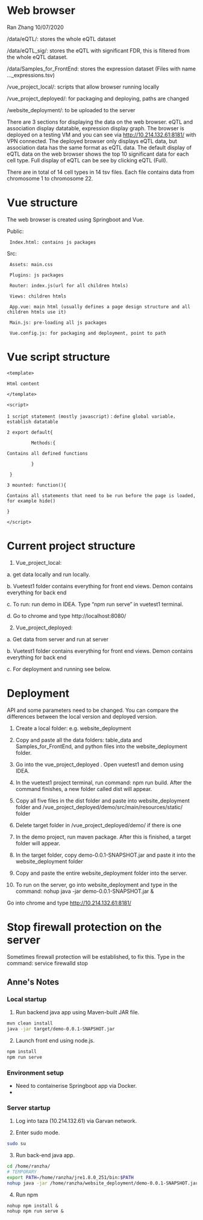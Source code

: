 # Web browser
Ran Zhang
10/07/2020

/data/eQTL/: stores the whole eQTL dataset

/data/eQTL_sig/: stores the eQTL with significant FDR, this is filtered from the whole eQTL dataset.

/data/Samples_for_FrontEnd: stores the expression dataset (Files with name …_expressions.tsv)

/vue_project_local/: scripts that allow browser running locally

/vue_project_deployed/: for packaging and deploying, paths are changed

/website_deployment/: to be uploaded to the server

There are 3 sections for displaying the data on the web browser. eQTL and association display datatable, expression display graph. The browser is deployed on a testing VM and you can see via http://10.214.132.61:8181/ with VPN connected. The deployed browser only displays eQTL data, but association data has the same format as eQTL data. The default display of eQTL data on the web browser shows the top 10 significant data for each cell type. Full display of eQTL can be see by clicking eQTL (Full).  


There are in total of 14 cell types in 14 tsv files. Each file contains data from chromosome 1 to chromosome 22. 

# Vue structure

The web browser is created using Springboot and Vue.

Public:

     Index.html: contains js packages
     
Src:

     Assets: main.css
     
     Plugins: js packages
     
     Router: index.js(url for all children htmls)
     
     Views: children htmls
     
     App.vue: main html (usually defines a page design structure and all children htmls use it)
     
     Main.js: pre-loading all js packages
     
     Vue.config.js: for packaging and deployment, point to path

# Vue script structure
```
<template>
     
Html content 

</template>

<script>
     
1 script statement (mostly javascript)：define global variable，establish datatable

2 export default{

         Methods:{
         
Contains all defined functions

         }
         
 } 
 
3 mounted: function(){

Contains all statements that need to be run before the page is loaded, for example hide()

}

</script>
```
# Current project structure

1.	Vue_project_local: 

a.	get data locally and run locally. 

b.	Vuetest1 folder contains everything for front end views. Demon contains everything for back end

c.	To run: run demo in IDEA. Type “npm run serve” in vuetest1 terminal.

d.	Go to chrome and type http://localhost:8080/


2.	Vue_project_deployed:

a.	Get data from server and run at server

b.	Vuetest1 folder contains everything for front end views. Demon contains everything for back end

c.	For deployment and running see below.


# Deployment

API and some parameters need to be changed. You can compare the differences between the local version and deployed version.

1.	Create a local folder: e.g. website_deployment

2.	Copy and paste all the data folders: table_data and Samples_for_FrontEnd, and python files into the website_deployment folder.

3.	Go into the vue_project_deployed . Open vuetest1 and demon using IDEA. 

4.	In the vuetest1 project terminal, run command: npm run build. After the command finishes, a new folder called dist will appear.

5.	Copy all five files in the dist folder and paste into website_deployment folder and /vue_project_deployed/demo/src/main/resources/static/ folder

6.	Delete target folder in /vue_project_deployed/demo/ if there is one

7.	In the demo project, run maven package. After this is finished, a target folder will appear.

8.	In the target folder, copy demo-0.0.1-SNAPSHOT.jar and paste it into the website_deployment folder

9.	Copy and paste the entire website_deployment folder into the server.

10.	To run on the server, go into website_deployment and type in the command: nohup java -jar demo-0.0.1-SNAPSHOT.jar &

Go into chrome and type http://10.214.132.61:8181/


# Stop firewall protection on the server

Sometimes firewall protection will be established, to fix this. Type in the command: service firewalld stop


## Anne's Notes
### Local startup

1. Run backend java app using Maven-built JAR file.

```bash
mvn clean install
java -jar target/demo-0.0.1-SNAPSHOT.jar
```

2. Launch front end using node.js.

```bash
npm install
npm run serve
```

### Environment setup
- Need to containerise Springboot app via Docker. 
- 


### Server startup
1. Log into taza (10.214.132.61) via Garvan network.

2. Enter sudo mode.

```bash
sudo su
```

3. Run back-end java app.

```bash
cd /home/ranzha/
# TEMPORARY
export PATH=/home/ranzha/jre1.8.0_251/bin:$PATH
nohup java -jar /home/ranzha/website_deployment/demo-0.0.1-SNAPSHOT.jar &
```

4. Run npm
```
nohup npm install &
nohup npm run serve &
```